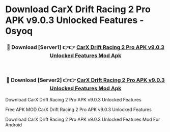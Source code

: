 # Download CarX Drift Racing 2 Pro APK v9.0.3 Unlocked Features - 0syoq



<div align="center">
<h3>🔴 Download [Server1] 👉👉 <a href="https://momento.my/?title=CarX_Drift_Racing_2_Pro_APK_v9.0.3_Unlocked_Features">CarX Drift Racing 2 Pro APK v9.0.3 Unlocked Features Mod Apk</a></h3><br>

<h3>🔴 Download [Server2] 👉👉 <a href="https://momento.my/?title=CarX_Drift_Racing_2_Pro_APK_v9.0.3_Unlocked_Features">CarX Drift Racing 2 Pro APK v9.0.3 Unlocked Features Mod Apk</a></h3>
</div>



Download CarX Drift Racing 2 Pro APK v9.0.3 Unlocked Features 

Free APK MOD CarX Drift Racing 2 Pro APK v9.0.3 Unlocked Features 

Download CarX Drift Racing 2 Pro APK v9.0.3 Unlocked Features Mod For Android

